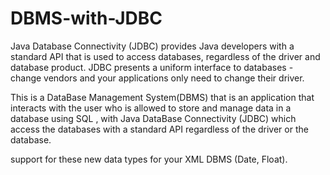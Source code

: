 # DBMS-with-JDBC
Java Database Connectivity (JDBC) provides Java developers with a standard API that is used to access databases, regardless of the driver and database product. JDBC presents a uniform interface to databases - change vendors and your applications only need to change their driver.

This is a DataBase Management System(DBMS) that is an application that interacts with the user who is allowed to store and manage data in a database using SQL , with Java DataBase Connectivity (JDBC) which access the databases with a standard API regardless of the driver or the database. 

support for these new data types for your XML DBMS (Date, Float).
